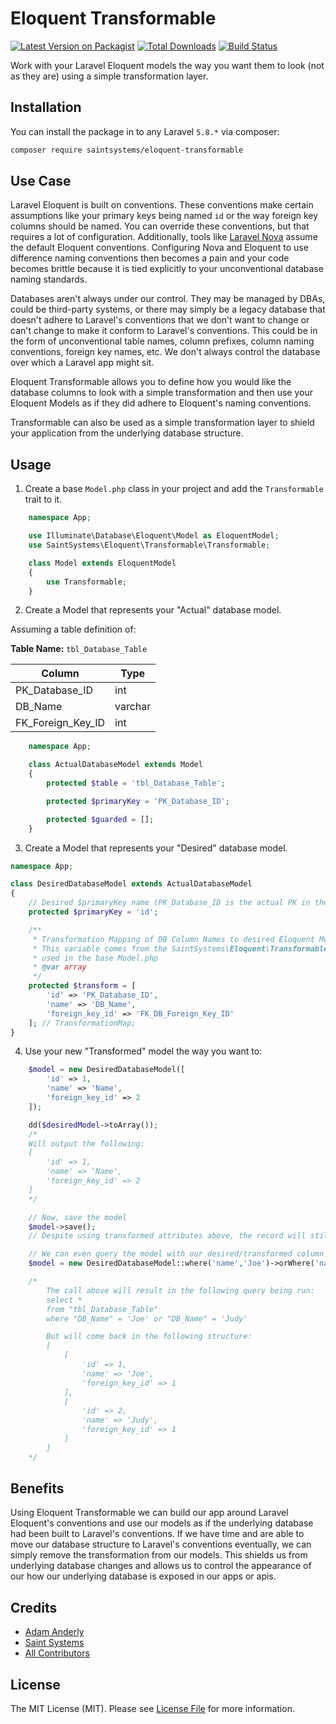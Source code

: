 # Eloquent Transformable

[![Latest Version on Packagist](https://img.shields.io/packagist/v/saintsystems/eloquent-transformable.svg?style=flat-square)](https://packagist.org/packages/saintsystems/eloquent-transformable)
[![Total Downloads](https://img.shields.io/packagist/dt/saintsystems/eloquent-transformable.svg?style=flat-square)](https://packagist.org/packages/saintsystems/eloquent-transformable)
[![Build Status](https://travis-ci.org/saintsystems/eloquent-transformable.svg?branch=master)](https://travis-ci.org/saintsystems/eloquent-transformable)

Work with your Laravel Eloquent models the way you want them to look (not as they are) using a simple transformation layer.

## Installation

You can install the package in to any Laravel `5.8.*` via composer:

```bash
composer require saintsystems/eloquent-transformable
```

## Use Case

Laravel Eloquent is built on conventions. These conventions make certain assumptions like your primary keys being named `id` or the way foreign key columns should be named. You can override these conventions, but that requires a lot of configuration. Additionally, tools like [Laravel Nova](https://nova.laravel.com) assume the default Eloquent conventions. Configuring Nova and Eloquent to use difference naming conventions then becomes a pain and your code becomes brittle because it is tied explicitly to your unconventional database naming standards.

Databases aren't always under our control. They may be managed by DBAs, could be third-party systems, or there may simply be a legacy database that doesn't adhere to Laravel's conventions that we don't want to change or can't change to make it conform to Laravel's conventions. This could be in the form of unconventional table names, column prefixes, column naming conventions, foreign key names, etc. We don't always control the database over which a Laravel app might sit.

Eloquent Transformable allows you to define how you would like the database columns to look with a simple transformation and then use your Eloquent Models as if they did adhere to Eloquent's naming conventions.

Transformable can also be used as a simple transformation layer to shield your application from the underlying database structure.

## Usage

1. Create a base `Model.php` class in your project and add the `Transformable` trait to it.
```php
    namespace App;

    use Illuminate\Database\Eloquent\Model as EloquentModel;
    use SaintSystems\Eloquent\Transformable\Transformable;

    class Model extends EloquentModel
    {
        use Transformable;
    }
```

2. Create a Model that represents your "Actual" database model.

Assuming a table definition of:

**Table Name:** `tbl_Database_Table`

| Column           | Type   |
|------------------|--------|
|PK_Database_ID    | int    |
|DB_Name           | varchar|
|FK_Foreign_Key_ID | int    |

```php
    namespace App;

    class ActualDatabaseModel extends Model
    {
        protected $table = 'tbl_Database_Table';

        protected $primaryKey = 'PK_Database_ID';

        protected $guarded = [];
    }
```

3. Create a Model that represents your "Desired" database model.
```php
namespace App;

class DesiredDatabaseModel extends ActualDatabaseModel
{
    // Desired $primaryKey name (PK_Database_ID is the actual PK in the database)
    protected $primaryKey = 'id';

    /**
     * Transformation Mapping of DB Column Names to desired Eloquent Model Attribute Names
     * This variable comes from the SaintSystems\Eloquent\Transformable\Transformable Trait
     * used in the base Model.php
     * @var array
     */
    protected $transform = [
        'id' => 'PK_Database_ID',
        'name' => 'DB_Name',
        'foreign_key_id' => 'FK_DB_Foreign_Key_ID'
    ]; // TransformationMap;
}
```

4. Use your new "Transformed" model the way you want to:
```php
    $model = new DesiredDatabaseModel([
        'id' => 1,
        'name' => 'Name',
        'foreign_key_id' => 2
    ]);

    dd($desiredModel->toArray());
    /*
    Will output the following:
    [
        'id' => 1,
        'name' => 'Name',
        'foreign_key_id' => 2
    ]
    */

    // Now, save the model
    $model->save();
    // Despite using transformed attributes above, the record will still save using the transformed attributes we defined.

    // We can even query the model with our desired/transformed column names
    $model = new DesiredDatabaseModel::where('name','Joe')->orWhere('name','Judy')->get();

    /*
        The call above will result in the following query being run:
        select *
        from "tbl_Database_Table"
        where "DB_Name" = 'Joe' or "DB_Name" = 'Judy'

        But will come back in the following structure:
        [
            [
                'id' => 1,
                'name' => 'Joe',
                'foreign_key_id' => 1
            ],
            [
                'id' => 2,
                'name' => 'Judy',
                'foreign_key_id' => 1
            ]
        ]
    */

```

## Benefits

Using Eloquent Transformable we can build our app around Laravel Eloquent's conventions and use our models as if the underlying database had been built to Laravel's conventions. If we have time and are able to move our database structure to Laravel's conventions eventually, we can simply remove the transformation from our models. This shields us from underlying database changes and allows us to control the appearance of our how our underlying database is exposed in our apps or apis.

## Credits

- [Adam Anderly](https://github.com/anderly)
- [Saint Systems](https://github.com/saintsystems)
- [All Contributors](../../contributors)

## License

The MIT License (MIT). Please see [License File](LICENSE.md) for more information.
